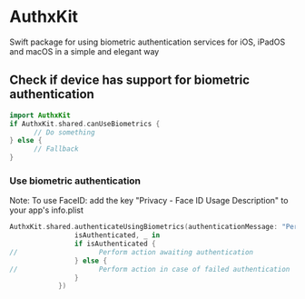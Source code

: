# AuthxKit
Swift package for using biometric authentication services for iOS, iPadOS and macOS in a simple and elegant way

## Check if device has support for biometric authentication
```swift
import AuthxKit
if AuthxKit.shared.canUseBiometrics {
      // Do something
} else {
      // Fallback
}
```
### Use biometric authentication
Note: To use FaceID: add the key "Privacy - Face ID Usage Description" to your app's info.plist
```swift
AuthxKit.shared.authenticateUsingBiometrics(authenticationMessage: "Perform biometric authentication to proceed", completion: {
                isAuthenticated, _ in
                if isAuthenticated {
//                    Perform action awaiting authentication
                } else {
//                    Perform action in case of failed authentication
                }
            })
```
